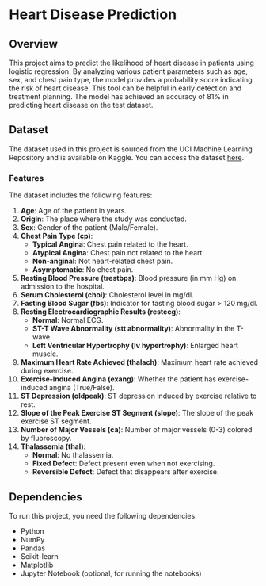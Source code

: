 # Heart Disease Prediction

## Overview

This project aims to predict the likelihood of heart disease in patients using logistic regression. By analyzing various patient parameters such as age, sex, and chest pain type, the model provides a probability score indicating the risk of heart disease. This tool can be helpful in early detection and treatment planning. The model has achieved an accuracy of 81% in predicting heart disease on the test dataset.

## Dataset

The dataset used in this project is sourced from the UCI Machine Learning Repository and is available on Kaggle. You can access the dataset [here](https://www.kaggle.com/datasets/priyanka841/heart-disease-prediction-uci/data).

### Features

The dataset includes the following features:

1. **Age**: Age of the patient in years.
2. **Origin**: The place where the study was conducted.
3. **Sex**: Gender of the patient (Male/Female).
4. **Chest Pain Type (cp)**:
    - **Typical Angina**: Chest pain related to the heart.
    - **Atypical Angina**: Chest pain not related to the heart.
    - **Non-anginal**: Not heart-related chest pain.
    - **Asymptomatic**: No chest pain.
5. **Resting Blood Pressure (trestbps)**: Blood pressure (in mm Hg) on admission to the hospital.
6. **Serum Cholesterol (chol)**: Cholesterol level in mg/dl.
7. **Fasting Blood Sugar (fbs)**: Indicator for fasting blood sugar > 120 mg/dl.
8. **Resting Electrocardiographic Results (restecg)**:
    - **Normal**: Normal ECG.
    - **ST-T Wave Abnormality (stt abnormality)**: Abnormality in the T-wave.
    - **Left Ventricular Hypertrophy (lv hypertrophy)**: Enlarged heart muscle.
9. **Maximum Heart Rate Achieved (thalach)**: Maximum heart rate achieved during exercise.
10. **Exercise-Induced Angina (exang)**: Whether the patient has exercise-induced angina (True/False).
11. **ST Depression (oldpeak)**: ST depression induced by exercise relative to rest.
12. **Slope of the Peak Exercise ST Segment (slope)**: The slope of the peak exercise ST segment.
13. **Number of Major Vessels (ca)**: Number of major vessels (0-3) colored by fluoroscopy.
14. **Thalassemia (thal)**:
    - **Normal**: No thalassemia.
    - **Fixed Defect**: Defect present even when not exercising.
    - **Reversible Defect**: Defect that disappears after exercise.

      
## Dependencies

To run this project, you need the following dependencies:

- Python 
- NumPy
- Pandas
- Scikit-learn
- Matplotlib
- Jupyter Notebook (optional, for running the notebooks)
